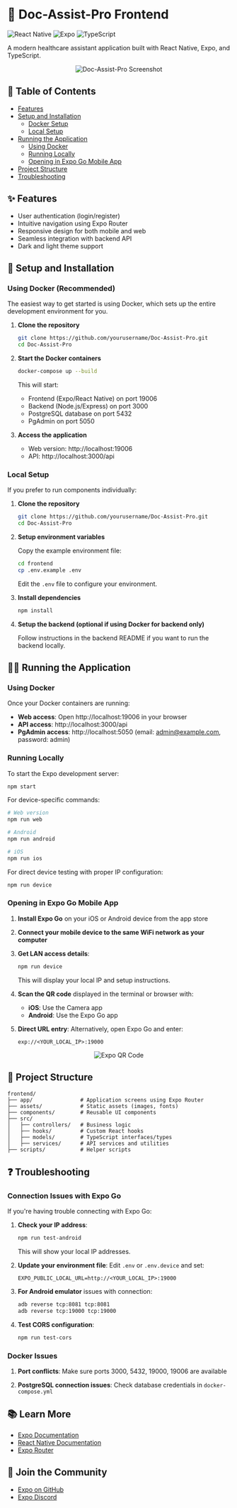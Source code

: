 # 🏥 Doc-Assist-Pro Frontend

![React Native](https://img.shields.io/badge/React_Native-20232A?style=for-the-badge&logo=react&logoColor=61DAFB)
![Expo](https://img.shields.io/badge/Expo-000020?style=for-the-badge&logo=expo&logoColor=white)
![TypeScript](https://img.shields.io/badge/TypeScript-007ACC?style=for-the-badge&logo=typescript&logoColor=white)

A modern healthcare assistant application built with React Native, Expo, and TypeScript.

<p align="center">
  <img src="https://via.placeholder.com/500x300?text=Doc-Assist-Pro+Screenshot" alt="Doc-Assist-Pro Screenshot" />
</p>

## 📑 Table of Contents

- [Features](#-features)
- [Setup and Installation](#-setup-and-installation)
  - [Docker Setup](#using-docker-recommended)
  - [Local Setup](#local-setup)
- [Running the Application](#-running-the-application)
  - [Using Docker](#using-docker)
  - [Running Locally](#running-locally)
  - [Opening in Expo Go Mobile App](#opening-in-expo-go-mobile-app)
- [Project Structure](#-project-structure)
- [Troubleshooting](#-troubleshooting)

## ✨ Features

- User authentication (login/register)
- Intuitive navigation using Expo Router
- Responsive design for both mobile and web
- Seamless integration with backend API
- Dark and light theme support

## 🚀 Setup and Installation

### Using Docker (Recommended)

The easiest way to get started is using Docker, which sets up the entire development environment for you.

1. **Clone the repository**

   ```bash
   git clone https://github.com/yourusername/Doc-Assist-Pro.git
   cd Doc-Assist-Pro
   ```

2. **Start the Docker containers**

   ```bash
   docker-compose up --build
   ```

   This will start:
   - Frontend (Expo/React Native) on port 19006
   - Backend (Node.js/Express) on port 3000
   - PostgreSQL database on port 5432
   - PgAdmin on port 5050

3. **Access the application**
   - Web version: http://localhost:19006
   - API: http://localhost:3000/api

### Local Setup

If you prefer to run components individually:

1. **Clone the repository**

   ```bash
   git clone https://github.com/yourusername/Doc-Assist-Pro.git
   cd Doc-Assist-Pro
   ```

2. **Setup environment variables**
   
   Copy the example environment file:

   ```bash
   cd frontend
   cp .env.example .env
   ```
   
   Edit the `.env` file to configure your environment.

3. **Install dependencies**

   ```bash
   npm install
   ```

4. **Setup the backend (optional if using Docker for backend only)**
   
   Follow instructions in the backend README if you want to run the backend locally.

## 🏃‍♂️ Running the Application

### Using Docker

Once your Docker containers are running:

- **Web access**: Open http://localhost:19006 in your browser
- **API access**: http://localhost:3000/api 
- **PgAdmin access**: http://localhost:5050 (email: admin@example.com, password: admin)

### Running Locally

To start the Expo development server:

```bash
npm start
```

For device-specific commands:

```bash
# Web version
npm run web

# Android
npm run android

# iOS
npm run ios
```

For direct device testing with proper IP configuration:

```bash
npm run device
```

### Opening in Expo Go Mobile App

1. **Install Expo Go** on your iOS or Android device from the app store

2. **Connect your mobile device to the same WiFi network as your computer**

3. **Get LAN access details**:
   ```bash
   npm run device
   ```
   This will display your local IP and setup instructions.

4. **Scan the QR code** displayed in the terminal or browser with:
   - **iOS**: Use the Camera app
   - **Android**: Use the Expo Go app

5. **Direct URL entry**: Alternatively, open Expo Go and enter:
   ```
   exp://<YOUR_LOCAL_IP>:19000
   ```

<p align="center">
  <img src="https://via.placeholder.com/300x300?text=Expo+QR+Code" alt="Expo QR Code" />
</p>

## 📁 Project Structure

```
frontend/
├── app/               # Application screens using Expo Router
├── assets/            # Static assets (images, fonts)
├── components/        # Reusable UI components
├── src/
│   ├── controllers/   # Business logic
│   ├── hooks/         # Custom React hooks
│   ├── models/        # TypeScript interfaces/types
│   ├── services/      # API services and utilities
├── scripts/           # Helper scripts
```

## ❓ Troubleshooting

### Connection Issues with Expo Go

If you're having trouble connecting with Expo Go:

1. **Check your IP address**:
   ```bash
   npm run test-android
   ```
   This will show your local IP addresses.

2. **Update your environment file**:
   Edit `.env` or `.env.device` and set:
   ```
   EXPO_PUBLIC_LOCAL_URL=http://<YOUR_LOCAL_IP>:19000
   ```

3. **For Android emulator** issues with connection:
   ```bash
   adb reverse tcp:8081 tcp:8081
   adb reverse tcp:19000 tcp:19000
   ```

4. **Test CORS configuration**:
   ```bash
   npm run test-cors
   ```

### Docker Issues

1. **Port conflicts**: Make sure ports 3000, 5432, 19000, 19006 are available

2. **PostgreSQL connection issues**: Check database credentials in `docker-compose.yml`

## 📚 Learn More

- [Expo Documentation](https://docs.expo.dev/)
- [React Native Documentation](https://reactnative.dev/)
- [Expo Router](https://docs.expo.dev/router/introduction/)

## 👥 Join the Community

- [Expo on GitHub](https://github.com/expo/expo)
- [Expo Discord](https://chat.expo.dev)

